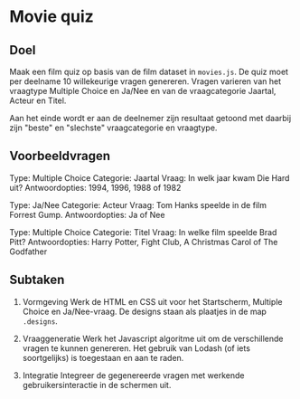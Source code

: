 # Movie quiz

## Doel

Maak een film quiz op basis van de film dataset in `movies.js`. De quiz moet per
deelname 10 willekeurige vragen genereren. Vragen varieren van het vraagtype
Multiple Choice en Ja/Nee en van de vraagcategorie Jaartal, Acteur en Titel.

Aan het einde wordt er aan de deelnemer zijn resultaat getoond met daarbij zijn
"beste" en "slechste" vraagcategorie en vraagtype.

## Voorbeeldvragen

Type: Multiple Choice
Categorie: Jaartal
Vraag: In welk jaar kwam Die Hard uit?
Antwoordopties: 1994, 1996, 1988 of 1982

Type: Ja/Nee
Categorie: Acteur
Vraag: Tom Hanks speelde in de film Forrest Gump.
Antwoordopties: Ja of Nee

Type: Multiple Choice
Categorie: Titel
Vraag: In welke film speelde Brad Pitt?
Antwoordopties: Harry Potter, Fight Club, A Christmas Carol of The Godfather

## Subtaken

1. Vormgeving
Werk de HTML en CSS uit voor het Startscherm, Multiple Choice en Ja/Nee-vraag.
De designs staan als plaatjes in de map `.designs`.

2. Vraaggeneratie
Werk het Javascript algoritme uit om de verschillende vragen te kunnen
genereren. Het gebruik van Lodash (of iets soortgelijks) is toegestaan en aan te
raden.

3. Integratie
Integreer de gegenereerde vragen met werkende gebruikersinteractie in de
schermen uit.
